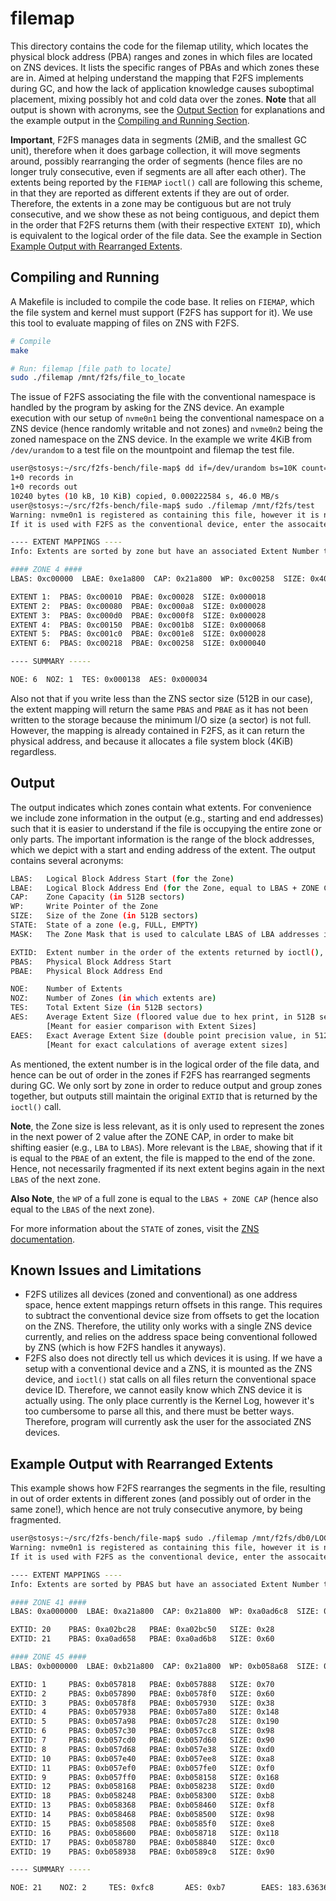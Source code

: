 # filemap

This directory contains the code for the filemap utility, which locates the physical block address (PBA) ranges and zones in which files are located on ZNS devices. It lists the specific ranges of PBAs and which zones these are in. Aimed at helping understand the mapping that F2FS implements during GC, and how the lack of application knowledge causes suboptimal placement, mixing possibly hot and cold data over the zones. **Note** that all output is shown with acronyms, see the [Output Section](https://github.com/nicktehrany/f2fs-bench/tree/master/file-map#output) for explanations and the example output in the [Compiling and Running Section](https://github.com/nicktehrany/f2fs-bench/tree/master/file-map#compiling-and-running).

**Important**, F2FS manages data in segments (2MiB, and the smallest GC unit), therefore when it does garbage collection, it will move segments around, possibly rearranging the order of segments (hence files are no longer truly consecutive, even if segments are all after each other). The extents being reported by the `FIEMAP` `ioctl()` call are following this scheme, in that they are reported as different extents if they are out of order. Therefore, the extents in a zone may be contiguous but are not truly consecutive, and we show these as not being contiguous, and depict them in the order that F2FS returns them (with their respective `EXTENT ID`), which is equivalent to the logical order of the file data. See the example in Section [Example Output with Rearranged Extents](https://github.com/nicktehrany/f2fs-bench/tree/master/file-map#example-output-with-rearranged-extents).

## Compiling and Running

A Makefile is included to compile the code base. It relies on `FIEMAP`, which the file system and kernel must support (F2FS has support for it). We use this tool to evaluate mapping of files on ZNS with F2FS.

```bash
# Compile
make

# Run: filemap [file path to locate]
sudo ./filemap /mnt/f2fs/file_to_locate
```

The issue of F2FS associating the file with the conventional namespace is handled by the program by asking for the ZNS device. An example execution with our setup of `nvme0n1` being the conventional namespace on a ZNS device (hence randomly writable and not zones) and `nvme0n2` being the zoned namespace on the ZNS device. In the example we write 4KiB from `/dev/urandom` to a test file on the mountpoint and filemap the test file.

```bash
user@stosys:~/src/f2fs-bench/file-map$ dd if=/dev/urandom bs=10K count=1 >> /mnt/f2fs/test
1+0 records in
1+0 records out
10240 bytes (10 kB, 10 KiB) copied, 0.000222584 s, 46.0 MB/s
user@stosys:~/src/f2fs-bench/file-map$ sudo ./filemap /mnt/f2fs/test
Warning: nvme0n1 is registered as containing this file, however it is not a ZNS.
If it is used with F2FS as the conventional device, enter the assocaited ZNS device name: nvme0n2

---- EXTENT MAPPINGS ----
Info: Extents are sorted by zone but have an associated Extent Number to indicate the logical order of file data.

#### ZONE 4 ####
LBAS: 0xc00000  LBAE: 0xe1a800  CAP: 0x21a800  WP: 0xc00258  SIZE: 0x400000  STATE: 0x20  MASK: 0xffc00000

EXTENT 1:  PBAS: 0xc00010  PBAE: 0xc00028  SIZE: 0x000018
EXTENT 2:  PBAS: 0xc00080  PBAE: 0xc000a8  SIZE: 0x000028
EXTENT 3:  PBAS: 0xc000d0  PBAE: 0xc000f8  SIZE: 0x000028
EXTENT 4:  PBAS: 0xc00150  PBAE: 0xc001b8  SIZE: 0x000068
EXTENT 5:  PBAS: 0xc001c0  PBAE: 0xc001e8  SIZE: 0x000028
EXTENT 6:  PBAS: 0xc00218  PBAE: 0xc00258  SIZE: 0x000040

---- SUMMARY -----

NOE: 6  NOZ: 1  TES: 0x000138  AES: 0x000034
```

Also not that if you write less than the ZNS sector size (512B in our case), the extent mapping will return the same `PBAS` and `PBAE` as it has not been written to the storage because the minimum I/O size (a sector) is not full. However, the mapping is already contained in F2FS, as it can return the physical address, and because it allocates a file system block (4KiB) regardless.

## Output

The output indicates which zones contain what extents. For convenience we include zone information in the output (e.g., starting and end addresses) such that it is easier to understand if the file is occupying the entire zone or only parts. The important information is the range of the block addresses, which we depict with a start and ending address of the extent. The output contains several acronyms:

```bash
LBAS:   Logical Block Address Start (for the Zone)
LBAE:   Logical Block Address End (for the Zone, equal to LBAS + ZONE CAP)
CAP:    Zone Capacity (in 512B sectors)
WP:     Write Pointer of the Zone
SIZE:   Size of the Zone (in 512B sectors)
STATE:  State of a zone (e.g, FULL, EMPTY)
MASK:   The Zone Mask that is used to calculate LBAS of LBA addresses in a zone

EXTID:  Extent number in the order of the extents returned by ioctl(), depciting logical file data ordering
PBAS:   Physical Block Address Start
PBAE:   Physical Block Address End 

NOE:    Number of Extents
NOZ:    Number of Zones (in which extents are)
TES:    Total Extent Size (in 512B sectors)
AES:    Average Extent Size (floored value due to hex print, in 512B sectors)
        [Meant for easier comparison with Extent Sizes]
EAES:   Exact Average Extent Size (double point precision value, in 512B sectors)
        [Meant for exact calculations of average extent sizes]
```

As mentioned, the extent number is in the logical order of the file data, and hence can be out of order in the zones if F2FS has rearranged segments during GC. We only sort by zone in order to reduce output and group zones together, but outputs still maintain the original `EXTID` that is returned by the `ioctl()` call.

**Note**, the Zone size is less relevant, as it is only used to represent the zones in the next power of 2 value after the ZONE CAP, in order to make bit shifting easier (e.g., `LBA` to `LBAS`). More relevant is the `LBAE`, showing that if it is equal to the `PBAE` of an extent, the file is mapped to the end of the zone. Hence, not necessarily fragmented if its next extent begins again in the next `LBAS` of the next zone. 

**Also Note**, the `WP` of a full zone is equal to the `LBAS + ZONE CAP` (hence also equal to the `LBAS` of the next zone).

For more information about the `STATE` of zones, visit the [ZNS documentation](https://zonedstorage.io/docs/linux/zbd-api#zone-condition).

## Known Issues and Limitations

- F2FS utilizes all devices (zoned and conventional) as one address space, hence extent mappings return offsets in this range. This requires to subtract the conventional device size from offsets to get the location on the ZNS. Therefore, the utility only works with a single ZNS device currently, and relies on the address space being conventional followed by ZNS (which is how F2FS handles it anyways). 
- F2FS also does not directly tell us which devices it is using. If we have a setup with a conventional device and a ZNS, it is mounted as the ZNS device, and `ioctl()` stat calls on all files return the conventional space device ID. Therefore, we cannot easily know which ZNS device it is actually using. The only place currently is the Kernel Log, however it's too cumbersome to parse all this, and there must be better ways. Therefore, program will currently ask the user for the associated ZNS devices.

## Example Output with Rearranged Extents

This example shows how F2FS rearranges the segments in the file, resulting in out of order extents in different zones (and possibly out of order in the same zone!), which hence are not truly consecutive anymore, by being fragmented.

```bash
user@stosys:~/src/f2fs-bench/file-map$ sudo ./filemap /mnt/f2fs/db0/LOG
Warning: nvme0n1 is registered as containing this file, however it is not a ZNS.
If it is used with F2FS as the conventional device, enter the assocaited ZNS device name: nvme0n2

---- EXTENT MAPPINGS ----
Info: Extents are sorted by PBAS but have an associated Extent Number to indicate the logical order of file data.

#### ZONE 41 ####
LBAS: 0xa000000  LBAE: 0xa21a800  CAP: 0x21a800  WP: 0xa0ad6c8  SIZE: 0x400000  STATE: 0x20  MASK: 0xffc00000

EXTID: 20    PBAS: 0xa02bc28   PBAE: 0xa02bc50   SIZE: 0x28
EXTID: 21    PBAS: 0xa0ad658   PBAE: 0xa0ad6b8   SIZE: 0x60

#### ZONE 45 ####
LBAS: 0xb000000  LBAE: 0xb21a800  CAP: 0x21a800  WP: 0xb058a68  SIZE: 0x400000  STATE: 0x20  MASK: 0xffc00000

EXTID: 1     PBAS: 0xb057818   PBAE: 0xb057888   SIZE: 0x70
EXTID: 2     PBAS: 0xb057890   PBAE: 0xb0578f0   SIZE: 0x60
EXTID: 3     PBAS: 0xb0578f8   PBAE: 0xb057930   SIZE: 0x38
EXTID: 4     PBAS: 0xb057938   PBAE: 0xb057a80   SIZE: 0x148
EXTID: 5     PBAS: 0xb057a98   PBAE: 0xb057c28   SIZE: 0x190
EXTID: 6     PBAS: 0xb057c30   PBAE: 0xb057cc8   SIZE: 0x98
EXTID: 7     PBAS: 0xb057cd0   PBAE: 0xb057d60   SIZE: 0x90
EXTID: 8     PBAS: 0xb057d68   PBAE: 0xb057e38   SIZE: 0xd0
EXTID: 10    PBAS: 0xb057e40   PBAE: 0xb057ee8   SIZE: 0xa8
EXTID: 11    PBAS: 0xb057ef0   PBAE: 0xb057fe0   SIZE: 0xf0
EXTID: 9     PBAS: 0xb057ff0   PBAE: 0xb058158   SIZE: 0x168
EXTID: 12    PBAS: 0xb058168   PBAE: 0xb058238   SIZE: 0xd0
EXTID: 18    PBAS: 0xb058248   PBAE: 0xb058300   SIZE: 0xb8
EXTID: 13    PBAS: 0xb058368   PBAE: 0xb058460   SIZE: 0xf8
EXTID: 14    PBAS: 0xb058468   PBAE: 0xb058500   SIZE: 0x98
EXTID: 15    PBAS: 0xb058508   PBAE: 0xb0585f0   SIZE: 0xe8
EXTID: 16    PBAS: 0xb058600   PBAE: 0xb058718   SIZE: 0x118
EXTID: 17    PBAS: 0xb058780   PBAE: 0xb058840   SIZE: 0xc0
EXTID: 19    PBAS: 0xb058938   PBAE: 0xb0589c8   SIZE: 0x90

---- SUMMARY -----

NOE: 21    NOZ: 2     TES: 0xfc8       AES: 0xb7        EAES: 183.636364
```

